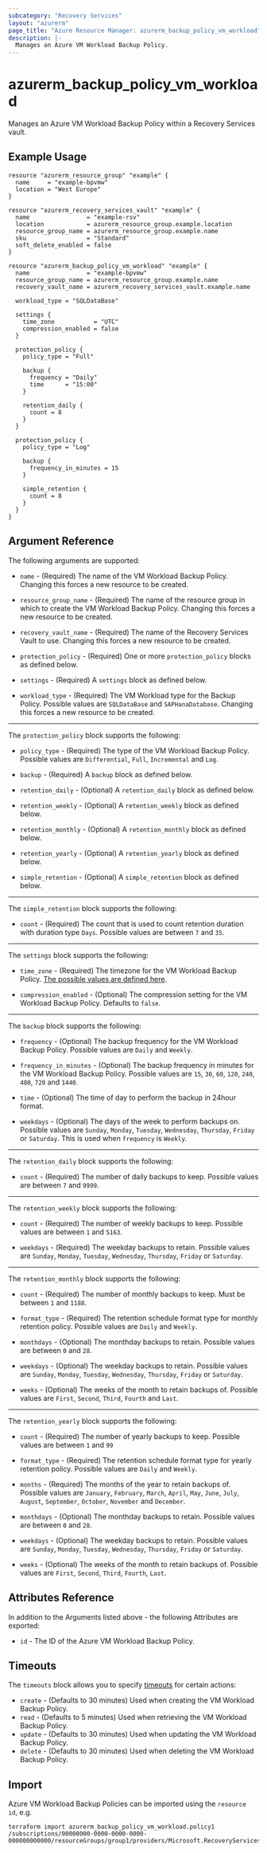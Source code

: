 ```yaml
---
subcategory: "Recovery Services"
layout: "azurerm"
page_title: "Azure Resource Manager: azurerm_backup_policy_vm_workload"
description: |-
  Manages an Azure VM Workload Backup Policy.
---
```


# azurerm_backup_policy_vm_workload

Manages an Azure VM Workload Backup Policy within a Recovery Services vault.

## Example Usage

```hcl
resource "azurerm_resource_group" "example" {
  name     = "example-bpvmw"
  location = "West Europe"
}

resource "azurerm_recovery_services_vault" "example" {
  name                = "example-rsv"
  location            = azurerm_resource_group.example.location
  resource_group_name = azurerm_resource_group.example.name
  sku                 = "Standard"
  soft_delete_enabled = false
}

resource "azurerm_backup_policy_vm_workload" "example" {
  name                = "example-bpvmw"
  resource_group_name = azurerm_resource_group.example.name
  recovery_vault_name = azurerm_recovery_services_vault.example.name

  workload_type = "SQLDataBase"

  settings {
    time_zone           = "UTC"
    compression_enabled = false
  }

  protection_policy {
    policy_type = "Full"

    backup {
      frequency = "Daily"
      time      = "15:00"
    }

    retention_daily {
      count = 8
    }
  }

  protection_policy {
    policy_type = "Log"

    backup {
      frequency_in_minutes = 15
    }

    simple_retention {
      count = 8
    }
  }
}
```

## Argument Reference

The following arguments are supported:

* `name` - (Required) The name of the VM Workload Backup Policy. Changing this forces a new resource to be created.

* `resource_group_name` - (Required) The name of the resource group in which to create the VM Workload Backup Policy. Changing this forces a new resource to be created.

* `recovery_vault_name` - (Required) The name of the Recovery Services Vault to use. Changing this forces a new resource to be created.

* `protection_policy` - (Required) One or more `protection_policy` blocks as defined below.

* `settings` - (Required) A `settings` block as defined below.

* `workload_type` - (Required) The VM Workload type for the Backup Policy. Possible values are `SQLDataBase` and `SAPHanaDatabase`. Changing this forces a new resource to be created.

---

The `protection_policy` block supports the following:

* `policy_type` - (Required) The type of the VM Workload Backup Policy. Possible values are `Differential`, `Full`, `Incremental` and `Log`.

* `backup` - (Required) A `backup` block as defined below.

* `retention_daily` - (Optional) A `retention_daily` block as defined below.

* `retention_weekly` - (Optional) A `retention_weekly` block as defined below.

* `retention_monthly` - (Optional) A `retention_monthly` block as defined below.

* `retention_yearly` - (Optional) A `retention_yearly` block as defined below.

* `simple_retention` - (Optional) A `simple_retention` block as defined below.

---

The `simple_retention` block supports the following:

* `count` - (Required) The count that is used to count retention duration with duration type `Days`. Possible values are between `7` and `35`.

---

The `settings` block supports the following:

* `time_zone` - (Required) The timezone for the VM Workload Backup Policy. [The possible values are defined here](https://jackstromberg.com/2017/01/list-of-time-zones-consumed-by-azure/).

* `compression_enabled` - (Optional) The compression setting for the VM Workload Backup Policy. Defaults to `false`.

---

The `backup` block supports the following:

* `frequency` - (Optional) The backup frequency for the VM Workload Backup Policy. Possible values are `Daily` and `Weekly`.

* `frequency_in_minutes` - (Optional) The backup frequency in minutes for the VM Workload Backup Policy. Possible values are `15`, `30`, `60`, `120`, `240`, `480`, `720` and `1440`.

* `time` - (Optional) The time of day to perform the backup in 24hour format.

* `weekdays` - (Optional) The days of the week to perform backups on. Possible values are `Sunday`, `Monday`, `Tuesday`, `Wednesday`, `Thursday`, `Friday` or `Saturday`. This is used when `frequency` is `Weekly`.

---

The `retention_daily` block supports the following:

* `count` - (Required) The number of daily backups to keep. Possible values are between `7` and `9999`.

---

The `retention_weekly` block supports the following:

* `count` - (Required) The number of weekly backups to keep. Possible values are between `1` and `5163`.

* `weekdays` - (Required) The weekday backups to retain. Possible values are `Sunday`, `Monday`, `Tuesday`, `Wednesday`, `Thursday`, `Friday` or `Saturday`.

---

The `retention_monthly` block supports the following:

* `count` - (Required) The number of monthly backups to keep. Must be between `1` and `1188`.

* `format_type` - (Required) The retention schedule format type for monthly retention policy. Possible values are `Daily` and `Weekly`.

* `monthdays` - (Optional) The monthday backups to retain. Possible values are between `0` and `28`.

* `weekdays` - (Optional) The weekday backups to retain. Possible values are `Sunday`, `Monday`, `Tuesday`, `Wednesday`, `Thursday`, `Friday` or `Saturday`.

* `weeks` - (Optional) The weeks of the month to retain backups of. Possible values are `First`, `Second`, `Third`, `Fourth` and `Last`.

---

The `retention_yearly` block supports the following:

* `count` - (Required) The number of yearly backups to keep. Possible values are between `1` and `99`

* `format_type` - (Required) The retention schedule format type for yearly retention policy. Possible values are `Daily` and `Weekly`.

* `months` - (Required) The months of the year to retain backups of. Possible values are `January`, `February`, `March`, `April`, `May`, `June`, `July`, `August`, `September`, `October`, `November` and `December`.

* `monthdays` - (Optional) The monthday backups to retain. Possible values are between `0` and `28`.

* `weekdays` - (Optional) The weekday backups to retain. Possible values are `Sunday`, `Monday`, `Tuesday`, `Wednesday`, `Thursday`, `Friday` or `Saturday`.

* `weeks` - (Optional) The weeks of the month to retain backups of. Possible values are `First`, `Second`, `Third`, `Fourth`, `Last`.

## Attributes Reference

In addition to the Arguments listed above - the following Attributes are exported:

* `id` - The ID of the Azure VM Workload Backup Policy.

## Timeouts

The `timeouts` block allows you to specify [timeouts](https://www.terraform.io/docs/configuration/resources.html#timeouts) for certain actions:

* `create` - (Defaults to 30 minutes) Used when creating the VM Workload Backup Policy.
* `read` - (Defaults to 5 minutes) Used when retrieving the VM Workload Backup Policy.
* `update` - (Defaults to 30 minutes) Used when updating the VM Workload Backup Policy.
* `delete` - (Defaults to 30 minutes) Used when deleting the VM Workload Backup Policy.

## Import

Azure VM Workload Backup Policies can be imported using the `resource id`, e.g.

```shell
terraform import azurerm_backup_policy_vm_workload.policy1 /subscriptions/00000000-0000-0000-0000-000000000000/resourceGroups/group1/providers/Microsoft.RecoveryServices/vaults/vault1/backupPolicies/policy1
```
